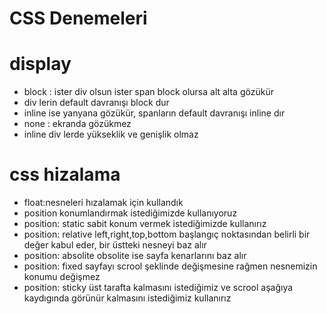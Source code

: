 
# CSS Denemeleri

# display
* block : ister div olsun ister span block olursa alt alta gözükür
* div lerin default davranışı block dur
* inline ise yanyana gözükür, spanların default davranışı inline dır
* none : ekranda gözükmez
* inline div lerde yükseklik ve genişlik olmaz

# css hizalama
* float:nesneleri hızalamak için kullandık
* position konumlandırmak istediğimizde kullanıyoruz
* position: static sabit konum vermek istediğimizde kullanırız
* position: relative left,right,top,bottom başlangıç noktasından belirli bir değer kabul eder, bir üstteki nesneyi baz alır 
* position: absolite obsolite ise sayfa kenarlarını baz alır
* position: fixed sayfayı scrool şeklinde değişmesine rağmen nesnemizin konumu değişmez
* position: sticky üst tarafta kalmasını istediğimiz ve scrool aşağıya kaydıgında görünür kalmasını istediğimiz kullanırız